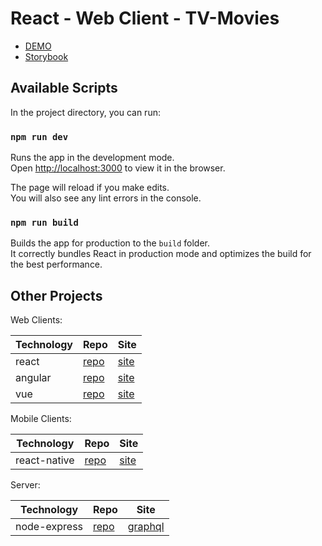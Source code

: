 # React - Web Client - TV-Movies 

- [DEMO](https://jmarroyave-compsci.github.io/tv-movies-client-web-react/app/) 
- [Storybook](https://jmarroyave-compsci.github.io/tv-movies-client-web-react/storybook/) 


## Available Scripts

In the project directory, you can run:

### `npm run dev`

Runs the app in the development mode.\
Open [http://localhost:3000](http://localhost:3000) to view it in the browser.

The page will reload if you make edits.\
You will also see any lint errors in the console.

### `npm run build`

Builds the app for production to the `build` folder.\
It correctly bundles React in production mode and optimizes the build for the best performance.



## Other Projects 

Web Clients:

| Technology | Repo | Site |
|--|--|--|
| react     | [repo](https://github.com/jmarroyave-compsci/tv-movies-client-web-react) | [site](https://jmarroyave-compsci.github.io/tv-movies-client-web-react/) |
| angular   | [repo](https://github.com/jmarroyave-compsci/tv-movies-client-web-angular) | [site](https://jmarroyave-compsci.github.io/tv-movies-client-web-angular/) |
| vue       | [repo](https://github.com/jmarroyave-compsci/tv-movies-client-web-vue) | [site](https://jmarroyave-compsci.github.io/tv-movies-client-web-vue/) |

Mobile Clients:

| Technology | Repo | Site |
|--|--|--|
| react-native     | [repo](https://github.com/jmarroyave-compsci/tv-movies-client-mobile-react-native) | [site](https://jmarroyave-compsci.github.io/tv-movies-client-mobile-react-native//) |

Server:

| Technology | Repo | Site |
|--|--|--|
| node-express     | [repo](https://github.com/jmarroyave-compsci/tv-movies-server) | [graphql](https://jmarroyave-data-server-01.herokuapp.com/1.0/graphql) |

